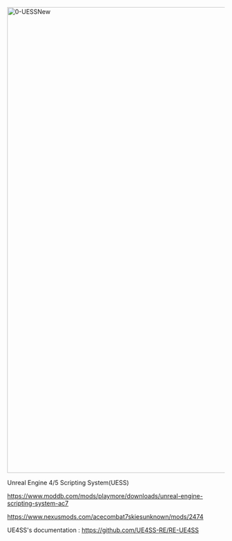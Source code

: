 <img width="1920" height="1080" alt="0-UESSNew" src="https://github.com/user-attachments/assets/e1ad0306-8868-40cd-9b4c-19727cff56c6" />

Unreal Engine 4/5 Scripting System(UESS)

https://www.moddb.com/mods/playmore/downloads/unreal-engine-scripting-system-ac7

https://www.nexusmods.com/acecombat7skiesunknown/mods/2474

UE4SS's documentation : https://github.com/UE4SS-RE/RE-UE4SS
